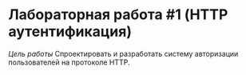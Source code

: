 # Лабораторная работа #1 (HTTP аутентификация)

*Цель работы*
Спроектировать и разработать систему авторизации пользователей на протоколе HTTP.

